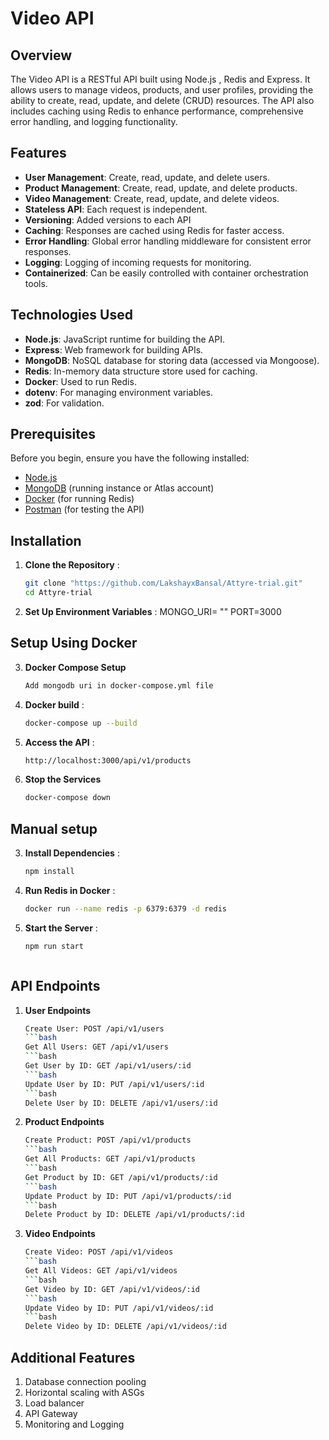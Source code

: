 # Video API

## Overview

The Video API is a RESTful API built using Node.js , Redis and Express. It allows users to manage videos, products, and user profiles, providing the ability to create, read, update, and delete (CRUD) resources. The API also includes caching using Redis to enhance performance, comprehensive error handling, and logging functionality.

## Features

- **User Management**: Create, read, update, and delete users.
- **Product Management**: Create, read, update, and delete products.
- **Video Management**: Create, read, update, and delete videos.
- **Stateless API**: Each request is independent.
- **Versioning**: Added versions to each API
- **Caching**: Responses are cached using Redis for faster access.
- **Error Handling**: Global error handling middleware for consistent error responses.
- **Logging**: Logging of incoming requests for monitoring.
- **Containerized**: Can be easily controlled with container orchestration tools.

## Technologies Used

- **Node.js**: JavaScript runtime for building the API.
- **Express**: Web framework for building APIs.
- **MongoDB**: NoSQL database for storing data (accessed via Mongoose).
- **Redis**: In-memory data structure store used for caching.
- **Docker**: Used to run Redis.
- **dotenv**: For managing environment variables.
- **zod**: For validation.

## Prerequisites

Before you begin, ensure you have the following installed:

- [Node.js](https://nodejs.org/)
- [MongoDB](https://www.mongodb.com/) (running instance or Atlas account)
- [Docker](https://www.docker.com/) (for running Redis)
- [Postman](https://www.postman.com/) (for testing the API)

## Installation

1. **Clone the Repository** :

   ```bash
   git clone "https://github.com/LakshayxBansal/Attyre-trial.git"
   cd Attyre-trial


2. **Set Up Environment Variables** :
    MONGO_URI= ""
    PORT=3000

## Setup Using Docker
3. **Docker Compose Setup**
    ```bash
    Add mongodb uri in docker-compose.yml file 


4. **Docker build** :
    ```bash 
    docker-compose up --build


5. **Access the API** :
    ```bash 
    http://localhost:3000/api/v1/products


6. **Stop the Services**
    ```bash
    docker-compose down

## Manual setup

3. **Install Dependencies** :
    ```bash
    npm install

4. **Run Redis in Docker** :
    
    ```bash 
    docker run --name redis -p 6379:6379 -d redis

5. **Start the Server** :
    ```bash 
    npm run start



## API Endpoints

1. **User Endpoints**
    ```bash 
    Create User: POST /api/v1/users
    ```bash 
    Get All Users: GET /api/v1/users
    ```bash 
    Get User by ID: GET /api/v1/users/:id
    ```bash 
    Update User by ID: PUT /api/v1/users/:id
    ```bash 
    Delete User by ID: DELETE /api/v1/users/:id

2. **Product Endpoints**
    ```bash 
    Create Product: POST /api/v1/products
    ```bash 
    Get All Products: GET /api/v1/products
    ```bash 
    Get Product by ID: GET /api/v1/products/:id
    ```bash 
    Update Product by ID: PUT /api/v1/products/:id
    ```bash 
    Delete Product by ID: DELETE /api/v1/products/:id

3. **Video Endpoints**
    ```bash 
    Create Video: POST /api/v1/videos
    ```bash 
    Get All Videos: GET /api/v1/videos
    ```bash 
    Get Video by ID: GET /api/v1/videos/:id
    ```bash 
    Update Video by ID: PUT /api/v1/videos/:id
    ```bash 
    Delete Video by ID: DELETE /api/v1/videos/:id


## Additional Features 
1. Database connection pooling 
2. Horizontal scaling with ASGs
3. Load balancer
4. API Gateway
5. Monitoring and Logging